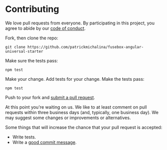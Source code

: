 # Contributing

We love pull requests from everyone. By participating in this project, you
agree to abide by our [code of conduct].

[code of conduct]: https://github.com/patrickmichalina/fusebox-angular-universal-starter/blob/master/CODE_OF_CONDUCT.md

Fork, then clone the repo:

    git clone https://github.com/patrickmichalina/fusebox-angular-universal-starter

Make sure the tests pass:

    npm test

Make your change. Add tests for your change. Make the tests pass:

    npm test

Push to your fork and [submit a pull request][pr].

[pr]: https://github.com/patrickmichalina/fusebox-angular-universal-starter/compare

At this point you're waiting on us. We like to at least comment on pull requests
within three business days (and, typically, one business day). We may suggest
some changes or improvements or alternatives.

Some things that will increase the chance that your pull request is accepted:

* Write tests.
* Write a [good commit message][commit].

[commit]: https://conventionalcommits.org
